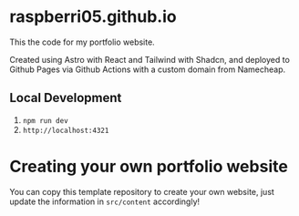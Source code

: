 # raspberri05.github.io

This the code for my portfolio website.

Created using Astro with React and Tailwind with Shadcn, and deployed to Github Pages via Github Actions with a custom domain from Namecheap.

## Local Development
1. `npm run dev`
2. `http://localhost:4321`

# Creating your own portfolio website

You can copy this template repository to create your own website, just update the information in `src/content` accordingly!

